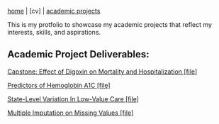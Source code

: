 [home](thyangjes.github.io/) | [cv] | [academic projects](https://thyangjes.github.io//project.html) 

This is my protfolio to showcase my academic projects that reflect my interests, skills, and aspirations. 


## Academic Project Deliverables:

<ins> Capstone: Effect of Digoxin on Mortality and Hospitalization </ins> [[file]](https://thyangjes.github.io//files/.pdf)



<ins> Predictors of Hemoglobin A1C  </ins> [[file]](https://thyangjes.github.io//files/BS805_Course%20Project_JYang.pdf)




<ins> State-Level Variation In Low-Value Care  </ins> [[file]](https://thyangjes.github.io//files/.pdf)




<ins> Multiple Imputation on Missing Values   </ins> [[file]](https://thyangjes.github.io//files/BS845%20Final%20Project_JYang_revised.pdf)



